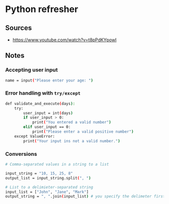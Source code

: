 # Python refresher

## Sources

- https://www.youtube.com/watch?v=t8pPdKYpowI

## Notes

### Accepting user input

```bash
name = input("Please enter your age: ")
```

### Error handling with `try/except`

```bash
def validate_and_execute(days):
    try:
        user_input = int(days)
        if user_input > 0:
            print("You entered a valid number")
        elif user_input == 0:
            print("Please enter a valid positive number")
    except ValueError:
        print("Your input ins not a valid number.")
```

### Conversions

```bash
# Comma-separated values in a string to a list

input_string = "10, 15, 25, 8"
output_list = input_string.split(", ")

# List to a delimieter-separated string
input_list = ["John", "Jane", "Mark"]
output_string = ", ".join(input_list) # you specify the delimeter first and call the `join` function on it

```
